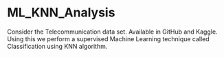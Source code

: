 # ML_KNN_Analysis
Consider the Telecommunication data set. Available in GitHub and Kaggle. Using this we perform a supervised Machine Learning technique called Classification using KNN algorithm.
